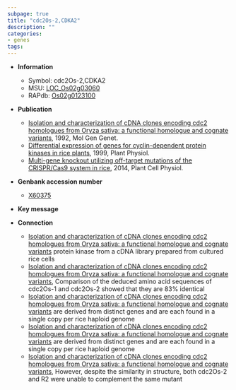 ```yaml
---
subpage: true
title: "cdc2Os-2,CDKA2"
description: ""
categories:
- genes
tags: 
---
```


* **Information**  
    + Symbol: cdc2Os-2,CDKA2  
    + MSU: [LOC_Os02g03060](http://rice.plantbiology.msu.edu/cgi-bin/ORF_infopage.cgi?orf=LOC_Os02g03060)  
    + RAPdb: [Os02g0123100](http://rapdb.dna.affrc.go.jp/viewer/gbrowse_details/irgsp1?name=Os02g0123100)  

* **Publication**  
    + [Isolation and characterization of cDNA clones encoding cdc2 homologues from Oryza sativa: a functional homologue and cognate variants](http://www.ncbi.nlm.nih.gov/pubmed?term=Isolation+and+characterization+of+cDNA+clones+encoding+cdc2+homologues+from+Oryza+sativa:+a+functional+homologue+and+cognate+variants%5BTitle%5D), 1992, Mol Gen Genet.
    + [Differential expression of genes for cyclin-dependent protein kinases in rice plants](http://www.ncbi.nlm.nih.gov/pubmed?term=Differential+expression+of+genes+for+cyclin-dependent+protein+kinases+in+rice+plants%5BTitle%5D), 1999, Plant Physiol.
    + [Multi-gene knockout utilizing off-target mutations of the CRISPR/Cas9 system in rice](http://www.ncbi.nlm.nih.gov/pubmed?term=Multi-gene+knockout+utilizing+off-target+mutations+of+the+CRISPR/Cas9+system+in+rice%5BTitle%5D), 2014, Plant Cell Physiol.

* **Genbank accession number**  
    + [X60375](http://www.ncbi.nlm.nih.gov/nuccore/X60375)

* **Key message**  

* **Connection**  
    + [Isolation and characterization of cDNA clones encoding cdc2 homologues from Oryza sativa: a functional homologue and cognate variants](cdc2) protein kinase from a cDNA library prepared from cultured rice cells
    + [Isolation and characterization of cDNA clones encoding cdc2 homologues from Oryza sativa: a functional homologue and cognate variants](http://www.ncbi.nlm.nih.gov/pubmed?term=Isolation+and+characterization+of+cDNA+clones+encoding+cdc2+homologues+from+Oryza+sativa:+a+functional+homologue+and+cognate+variants%5BTitle%5D), Comparison of the deduced amino acid sequences of cdc2Os-1 and cdc2Os-2 showed that they are 83% identical
    + [Isolation and characterization of cDNA clones encoding cdc2 homologues from Oryza sativa: a functional homologue and cognate variants](cdc2Os-1,+cdc2Os-2+and+R2) are derived from distinct genes and are each found in a single copy per rice haploid genome
    + [Isolation and characterization of cDNA clones encoding cdc2 homologues from Oryza sativa: a functional homologue and cognate variants](cdc2Os-1,+cdc2Os-2+and+R2) are derived from distinct genes and are each found in a single copy per rice haploid genome
    + [Isolation and characterization of cDNA clones encoding cdc2 homologues from Oryza sativa: a functional homologue and cognate variants](http://www.ncbi.nlm.nih.gov/pubmed?term=Isolation+and+characterization+of+cDNA+clones+encoding+cdc2+homologues+from+Oryza+sativa:+a+functional+homologue+and+cognate+variants%5BTitle%5D), However, despite the similarity in structure, both cdc2Os-2 and R2 were unable to complement the same mutant



